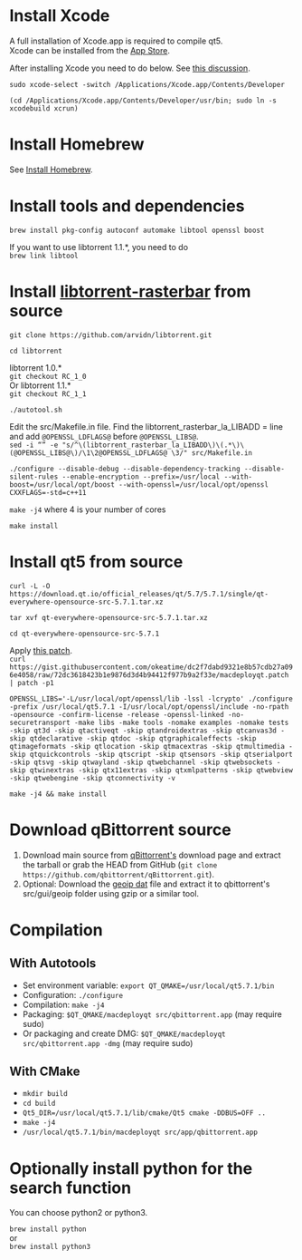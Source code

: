 # Install Xcode
A full installation of Xcode.app is required to compile qt5.<br/>
Xcode can be installed from the [App Store](http://www.apple.com/osx/apps/app-store/).<br/>

After installing Xcode you need to do below. See [this discussion](http://stackoverflow.com/questions/33728905/qt-creator-project-error-xcode-not-set-up-properly-you-may-need-to-confirm-t).

`sudo xcode-select -switch /Applications/Xcode.app/Contents/Developer`

`(cd /Applications/Xcode.app/Contents/Developer/usr/bin; sudo ln -s xcodebuild xcrun)`

# Install Homebrew
See [Install Homebrew](http://brew.sh/).

# Install tools and dependencies
`brew install pkg-config autoconf automake libtool openssl boost`

If you want to use libtorrent 1.1.*, you need to do<br/>
`brew link libtool`

# Install [libtorrent-rasterbar](https://github.com/arvidn/libtorrent) from source
`git clone https://github.com/arvidn/libtorrent.git`

`cd libtorrent`

libtorrent 1.0.* <br/>
`git checkout RC_1_0`<br/>
Or libtorrent 1.1.* <br/>
`git checkout RC_1_1`

`./autotool.sh`

Edit the src/Makefile.in file. Find the libtorrent_rasterbar_la_LIBADD = line and add `@OPENSSL_LDFLAGS@` before `@OPENSSL_LIBS@`.<br/>
`sed -i “” -e "s/^\(libtorrent_rasterbar_la_LIBADD\)\(.*\)\(@OPENSSL_LIBS@\)/\1\2@OPENSSL_LDFLAGS@ \3/" src/Makefile.in`

`./configure --disable-debug --disable-dependency-tracking --disable-silent-rules --enable-encryption --prefix=/usr/local --with-boost=/usr/local/opt/boost --with-openssl=/usr/local/opt/openssl CXXFLAGS=-std=c++11`<br/>

`make -j4` where 4 is your number of cores

`make install`

# Install qt5 from source
`curl -L -O https://download.qt.io/official_releases/qt/5.7/5.7.1/single/qt-everywhere-opensource-src-5.7.1.tar.xz`

`tar xvf qt-everywhere-opensource-src-5.7.1.tar.xz`

`cd qt-everywhere-opensource-src-5.7.1`

Apply [this patch](https://github.com/Homebrew/homebrew-core/issues/3219#issuecomment-235820697).<br/>
`curl https://gist.githubusercontent.com/okeatime/dc2f7dabd9321e8b57cdb27a096e4058/raw/72dc3618423b1e9876d3d4b94412f977b9a2f33e/macdeployqt.patch | patch -p1`

`OPENSSL_LIBS='-L/usr/local/opt/openssl/lib -lssl -lcrypto' ./configure -prefix /usr/local/qt5.7.1 -I/usr/local/opt/openssl/include -no-rpath -opensource -confirm-license -release -openssl-linked -no-securetransport -make libs -make tools -nomake examples -nomake tests -skip qt3d -skip qtactiveqt -skip qtandroidextras -skip qtcanvas3d -skip qtdeclarative -skip qtdoc -skip qtgraphicaleffects -skip qtimageformats -skip qtlocation -skip qtmacextras -skip qtmultimedia -skip qtquickcontrols -skip qtscript -skip qtsensors -skip qtserialport -skip qtsvg -skip qtwayland -skip qtwebchannel -skip qtwebsockets -skip qtwinextras -skip qtx11extras -skip qtxmlpatterns -skip qtwebview -skip qtwebengine -skip qtconnectivity -v`

`make -j4 && make install`

# Download qBittorrent source
 
 1. Download main source from [qBittorrent's](http://www.qbittorrent.org/download.php) download page and extract the tarball or grab the HEAD from GitHub (`git clone https://github.com/qbittorrent/qBittorrent.git`).
 2. Optional: Download the [geoip dat](http://geolite.maxmind.com/download/geoip/database/GeoLiteCountry/GeoIP.dat.gz) file and extract it to qbittorrent's src/gui/geoip folder using gzip or a similar tool.

# Compilation
## With Autotools
* Set environment variable: `export QT_QMAKE=/usr/local/qt5.7.1/bin`
* Configuration: `./configure`
* Compilation: `make -j4`
* Packaging: `$QT_QMAKE/macdeployqt src/qbittorrent.app` (may require sudo)
* Or packaging and create DMG: `$QT_QMAKE/macdeployqt src/qbittorrent.app -dmg` (may require sudo)

## With CMake
* `mkdir build`
* `cd build`
* `Qt5_DIR=/usr/local/qt5.7.1/lib/cmake/Qt5 cmake -DDBUS=OFF ..`
* `make -j4`
* `/usr/local/qt5.7.1/bin/macdeployqt src/app/qbittorrent.app`

# Optionally install python for the search function
You can choose python2 or python3.

`brew install python`<br/>
or<br/>
`brew install python3`